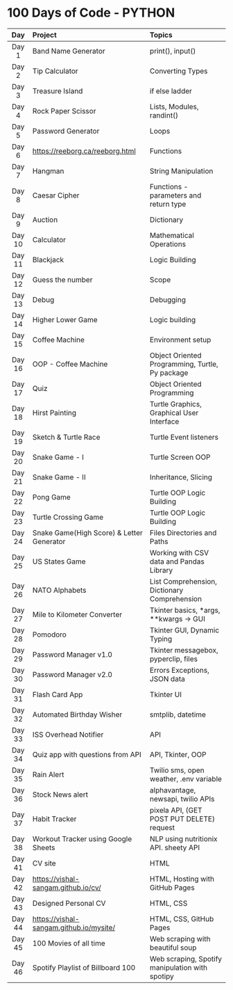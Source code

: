 # 100 Days of Code - PYTHON

|  Day   | Project                                   | Topics                                          |
|:------:|:------------------------------------------|:------------------------------------------------|
| Day 1  | Band Name Generator                       | print(), input()                                |
| Day 2  | Tip Calculator                            | Converting Types                                |
| Day 3  | Treasure Island                           | if else ladder                                  |
| Day 4  | Rock Paper Scissor                        | Lists, Modules, randint()                       |
| Day 5  | Password Generator                        | Loops                                           |
| Day 6  | https://reeborg.ca/reeborg.html           | Functions                                       |
| Day 7  | Hangman                                   | String Manipulation                             |
| Day 8  | Caesar Cipher                             | Functions - parameters and return type          |
| Day 9  | Auction                                   | Dictionary                                      |
| Day 10 | Calculator                                | Mathematical Operations                         |
| Day 11 | Blackjack                                 | Logic Building                                  |
| Day 12 | Guess the number                          | Scope                                           |
| Day 13 | Debug                                     | Debugging                                       |
| Day 14 | Higher Lower Game                         | Logic building                                  |
| Day 15 | Coffee Machine                            | Environment setup                               |
| Day 16 | OOP - Coffee Machine                      | Object Oriented Programming, Turtle, Py package |
| Day 17 | Quiz                                      | Object Oriented Programming                     |
| Day 18 | Hirst Painting                            | Turtle Graphics, Graphical User Interface       |
| Day 19 | Sketch & Turtle Race                      | Turtle Event listeners                          |
| Day 20 | Snake Game - I                            | Turtle Screen OOP                               |
| Day 21 | Snake Game - II                           | Inheritance, Slicing                            |
| Day 22 | Pong Game                                 | Turtle OOP Logic Building                       |
| Day 23 | Turtle Crossing Game                      | Turtle OOP Logic Building                       |
| Day 24 | Snake Game(High Score) & Letter Generator | Files Directories and Paths                     |  
| Day 25 | US States Game                            | Working with CSV data and Pandas Library        |
| Day 26 | NATO Alphabets                            | List Comprehension, Dictionary Comprehension    |
| Day 27 | Mile to Kilometer Converter               | Tkinter basics, *args, **kwargs -> GUI          |
| Day 28 | Pomodoro                                  | Tkinter GUI, Dynamic Typing                     |
| Day 29 | Password Manager v1.0                     | Tkinter messagebox, pyperclip, files            |
| Day 30 | Password Manager v2.0                     | Errors Exceptions, JSON data                    |
| Day 31 | Flash Card App                            | Tkinter UI                                      |
| Day 32 | Automated Birthday Wisher                 | smtplib, datetime                               |
| Day 33 | ISS Overhead Notifier                     | API                                             |
| Day 34 | Quiz app with questions from API          | API, Tkinter, OOP                               |
| Day 35 | Rain Alert                                | Twilio sms, open weather, .env variable         |
| Day 36 | Stock News alert                          | alphavantage, newsapi, twilio APIs              |
| Day 37 | Habit Tracker                             | pixela API, (GET POST PUT DELETE) request       |
| Day 38 | Workout Tracker using Google Sheets       | NLP using nutritionix API. sheety API           |
| Day 41 | CV site                                   | HTML                                            |
| Day 42 | https://vishal-sangam.github.io/cv/       | HTML, Hosting with GitHub Pages                 |
| Day 43 | Designed Personal CV                      | HTML, CSS                                       |
| Day 44 | https://vishal-sangam.github.io/mysite/   | HTML, CSS, GitHub Pages                         |
| Day 45 | 100 Movies of all time                    | Web scraping with beautiful soup                |
| Day 46 | Spotify Playlist of Billboard 100         | Web scraping, Spotify manipulation with spotipy |